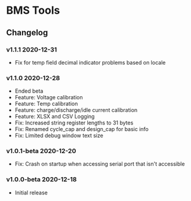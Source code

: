 # BMS Tools

## Changelog

### v1.1.1 2020-12-31

* Fix for temp field decimal indicator problems based on locale

### v1.1.0 2020-12-28

* Ended beta
* Feature: Voltage calibration
* Feature: Temp calibration
* Feature: charge/discharge/idle current calibration
* Feature: XLSX and CSV Logging
* Fix: Increased string register lengths to 31 bytes
* Fix: Renamed cycle_cap and design_cap for basic info
* Fix: Limited debug window text size

### v1.0.1-beta 2020-12-20
* Fix: Crash on startup when accessing serial port that isn't accessible

### v1.0.0-beta 2020-12-18
* Initial release

